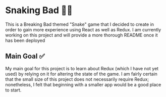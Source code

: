 # Snaking Bad 👨‍🔬
This is a Breaking Bad themed "Snake" game that I decided to create in order to gain more experience using React as well as Redux. I am currently working on this project and will provide a more thorough README once it has been deployed
 
 ## Main Goal ✅
My main goal for this project is to learn about Redux (which I have not yet used) by relying on it for altering the state of the game. I am fairly certain that the small size of this project does not necessarily require Redux; nonetheless, I felt that beginning with a smaller app would be a good place to start. 
 

